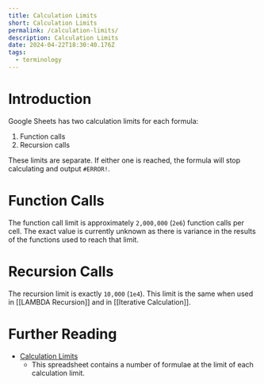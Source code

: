 ```yaml
---
title: Calculation Limits
short: Calculation Limits
permalink: /calculation-limits/
description: Calculation Limits
date: 2024-04-22T18:30:40.176Z
tags:
  - terminology
---
```

# Introduction
Google Sheets has two calculation limits for each formula:

1.  Function calls
2. Recursion calls

These limits are separate. If either one is reached, the formula will stop calculating and output `#ERROR!`.
# Function Calls
The function call limit is approximately `2,000,000` (`2e6`) function calls per cell. The exact value is currently unknown as there is variance in the results of the functions used to reach that limit.
# Recursion Calls
The recursion limit is exactly `10,000` (`1e4`). This limit is the same when used in [[LAMBDA Recursion]] and in [[Iterative Calculation]].
# Further Reading
- [Calculation Limits](https://docs.google.com/spreadsheets/d/160UfdYEOoplAaKzm4Cx4rF0NNWwd6b2KC3LH3xAr-jk/edit#gid=0)
	- This spreadsheet contains a number of formulae at the limit of each calculation limit.